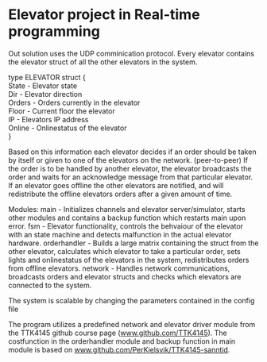 Elevator project in Real-time programming
==========================================
Out solution uses the UDP comminication protocol. Every elevator contains the elevator struct of all the other elevators in the system.

type ELEVATOR struct {  
  State - Elevator state  
  Dir  - Elevator direction  
  Orders - Orders currently in the elevator  
  Floor  - Current floor the elevator  
  IP     - Elevators IP address  
  Online - Onlinestatus of the elevator  
}

Based on this information each elevator decides if an order should be taken by itself or given to one of the elevators on the network. (peer-to-peer)
If the order is to be handled by another elevator, the elevator broadcasts the order and waits for an acknowledge message from that particular elevator.
If an elevator goes offline the other elevators are notified, and will redistribute the offline elevators orders after a given amount of time.

Modules:
main - Initializes channels and elevator server/simulator, starts other modules and contains a backup function which restarts main upon error.
fsm - Elevator functionality, controls the behvaiour of the elevator with an state machine and detects malfunction in the actual elevator hardware.
orderhandler - Builds a large matrix containing the struct from the other elevator, calculates which elevator to take a particular order, sets lights and onlinestatus of
the elevators in the system, redistributes orders from offline elevators.
network - Handles network communications, broadcasts orders and elevator structs and checks which elevators are connected to the system.

The system is scalable by changing the parameters contained in the config file


The program utilizes a predefined network and elevator driver module from the TTK4145 github course page (www.github.com/TTK4145).
The costfunction in the orderhandler module and backup function in main module is based on www.github.com/PerKjelsvik/TTK4145-sanntid.
